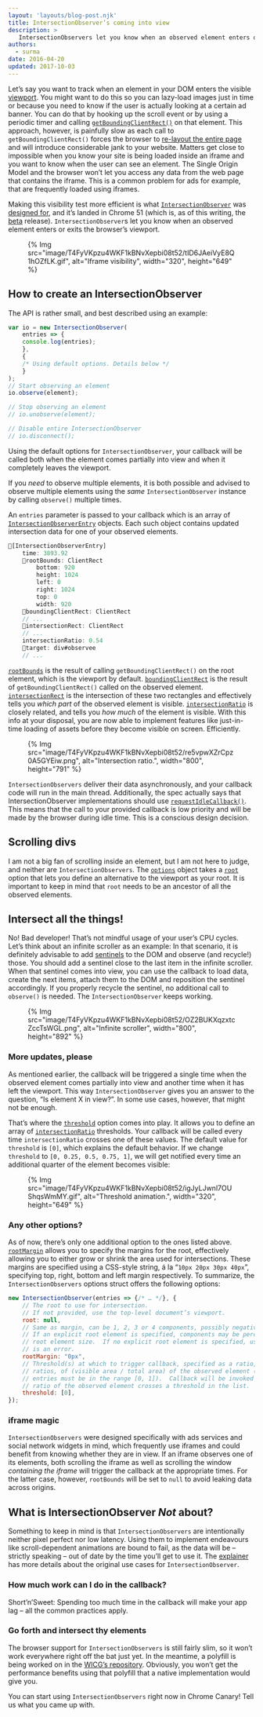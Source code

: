 ```yaml
---
layout: 'layouts/blog-post.njk'
title: IntersectionObserver’s coming into view
description: >
   IntersectionObservers let you know when an observed element enters or exits the browser’s viewport.
authors:
  - surma
date: 2016-04-20 
updated: 2017-10-03
---
```



Let’s say you want to track when an element in your DOM enters the visible
[viewport](https://en.wikipedia.org/wiki/Viewport). You might want to do this so
you can lazy-load images just in time or because you need to know if the user is
actually looking at a certain ad banner. You can do that by hooking up the
scroll event or by using a periodic timer and calling
[`getBoundingClientRect()`](https://developer.mozilla.org/docs/Web/API/Element/getBoundingClientRect)
on that element. This approach, however, is painfully slow as each call to
`getBoundingClientRect()` forces the browser to
[re-layout the entire page](https://gist.github.com/paulirish/5d52fb081b3570c81e3a)
and will introduce considerable jank to your website. Matters get close to
impossible when you know your site is being loaded inside an iframe and you
want to know when the user can see an element. The Single Origin Model and
the browser won’t let you access any data from the web page that contains the
iframe. This is a common problem for ads for example, that are frequently
loaded using iframes.

Making this visibility test more efficient is what
[`IntersectionObserver`](https://w3c.github.io/IntersectionObserver) was
[designed for](https://github.com/WICG/IntersectionObserver/blob/gh-pages/explainer.md),
and it’s landed in Chrome 51 (which is, as of this writing, the
[beta](https://www.google.com/chrome/browser/beta.html) release).
`IntersectionObserver`s let you know when an observed element enters or
exits the browser’s viewport.

<figure>
{% Img src="image/T4FyVKpzu4WKF1kBNvXepbi08t52/tID6JAeiVyE8Q1hOZfLK.gif", alt="Iframe visibility", width="320", height="649" %}
</figure>

## How to create an IntersectionObserver

The API is rather small, and best described using an example:

```js
var io = new IntersectionObserver(
    entries => {
    console.log(entries);
    },
    {
    /* Using default options. Details below */
    }
);
// Start observing an element
io.observe(element);

// Stop observing an element
// io.unobserve(element);

// Disable entire IntersectionObserver
// io.disconnect();
```


Using the default options for `IntersectionObserver`, your callback will be
called both when the element comes partially into view and when it completely
leaves the viewport.

If you *need* to observe multiple elements, it is both possible and advised
to observe multiple elements using the *same* `IntersectionObserver` instance
by calling `observe()` multiple times.


An `entries` parameter is passed to your callback which is an array of
[`IntersectionObserverEntry`](https://w3c.github.io/IntersectionObserver#intersection-observer-entry)
objects. Each such object contains updated intersection data for one of your
observed elements.

```js
🔽[IntersectionObserverEntry]
    time: 3893.92
    🔽rootBounds: ClientRect
        bottom: 920
        height: 1024
        left: 0
        right: 1024
        top: 0
        width: 920
    🔽boundingClientRect: ClientRect
    // ...
    🔽intersectionRect: ClientRect
    // ...
    intersectionRatio: 0.54
    🔽target: div#observee
    // ...
```


[`rootBounds`](https://w3c.github.io/IntersectionObserver#dom-intersectionobserverentry-rootbounds)
is the result of calling `getBoundingClientRect()` on the root element, which
is the viewport by default.
[`boundingClientRect`](https://w3c.github.io/IntersectionObserver#dom-intersectionobserverentry-boundingclientrect)
is the result of `getBoundingClientRect()` called on the observed element.
[`intersectionRect`](https://w3c.github.io/IntersectionObserver#dom-intersectionobserverentry-intersectionrect)
is the intersection of these two rectangles and effectively tells you
*which part* of the observed element is visible.
[`intersectionRatio`](https://w3c.github.io/IntersectionObserver#dom-intersectionobserverentry-intersectionratio)
is closely related, and tells you *how much* of the element is visible. With
this info at your disposal, you are now able to implement features like
just-in-time loading of assets before they become visible on screen.
Efficiently.

<figure>
{% Img src="image/T4FyVKpzu4WKF1kBNvXepbi08t52/re5vpwXZrCpz0A5GYEiw.png", alt="Intersection ratio.", width="800", height="791" %}
</figure>

`IntersectionObservers` deliver their data asynchronously, and your callback
code will run in the main thread. Additionally, the spec actually says that
IntersectionObserver implementations should use
[`requestIdleCallback()`](https://w3c.github.io/IntersectionObserver#queue-intersection-observer-task).
This means that the call to your provided callback is low priority and will
be made by the browser during idle time. This is a conscious design decision.

## Scrolling divs

I am not a big fan of scrolling inside an element, but I am not here to judge,
and neither are `IntersectionObservers`. The
[`options`](https://w3c.github.io/IntersectionObserver#dictdef-intersectionobserverinit)
object takes a [`root`](https://w3c.github.io/IntersectionObserver#dom-intersectionobserverinit-root)
option that lets you define an alternative to the viewport as your root. It is
important to keep in mind that `root` needs to be an ancestor of all the
observed elements.

## Intersect all the things!

No! Bad developer! That’s not mindful usage of your user’s CPU cycles. Let’s
think about an infinite scroller as an example: In that scenario, it is
definitely advisable to add [sentinels](https://en.wikipedia.org/wiki/Sentinel_value)
to the DOM and observe (and recycle!) those. You should add a sentinel close
to the last item in the infinite scroller. When that sentinel comes into view,
you can use the callback to load data, create the next items, attach them to
the DOM and reposition the sentinel accordingly. If you properly recycle the
sentinel, no additional call to `observe()` is needed. The
`IntersectionObserver` keeps working.


<figure>
{% Img src="image/T4FyVKpzu4WKF1kBNvXepbi08t52/OZ2BUKXqzxtcZccTsWGL.png", alt="Infinite scroller", width="800", height="892" %}
</figure>

### More updates, please

As mentioned earlier, the callback will be triggered a single time when the
observed element comes partially into view and another time when it has left
the viewport. This way `IntersectionObserver` gives you an answer to the
question, “Is element X in view?”. In some use cases, however, that might
not be enough.

That’s where the [`threshold`](https://w3c.github.io/IntersectionObserver#dom-intersectionobserverinit-threshold)
option comes into play. It allows you to define an array of
[`intersectionRatio`](https://w3c.github.io/IntersectionObserver#dom-intersectionobserverentry-intersectionratio)
thresholds. Your callback will be called every time `intersectionRatio`
crosses one of these values. The default value for `threshold` is `[0]`,
which explains the default behavior. If we change `threshold` to
`[0, 0.25, 0.5, 0.75, 1]`, we will get notified every time an additional
quarter of the element becomes visible:

<figure>
{% Img src="image/T4FyVKpzu4WKF1kBNvXepbi08t52/igJyLJwnl7OUShqsWmMY.gif", alt="Threshold animation.", width="320", height="649" %}
</figure>

### Any other options?

As of now, there’s only one additional option to the ones listed above.
[`rootMargin`](https://w3c.github.io/IntersectionObserver#dom-intersectionobserverinit-rootmargin)
allows you to specify the margins for the root, effectively allowing you to
either grow or shrink the area used for intersections. These margins are
specified using a CSS-style string, á la “`10px 20px 30px 40px`”, specifying
top, right, bottom and left margin respectively. To summarize, the
`IntersectionObservers` options struct offers the following options:


```js
new IntersectionObserver(entries => {/* … */}, {
    // The root to use for intersection.
    // If not provided, use the top-level document’s viewport.
    root: null,
    // Same as margin, can be 1, 2, 3 or 4 components, possibly negative lengths.
    // If an explicit root element is specified, components may be percentages of the
    // root element size.  If no explicit root element is specified, using a percentage
    // is an error.
    rootMargin: "0px",
    // Threshold(s) at which to trigger callback, specified as a ratio, or list of
    // ratios, of (visible area / total area) of the observed element (hence all
    // entries must be in the range [0, 1]).  Callback will be invoked when the visible
    // ratio of the observed element crosses a threshold in the list.
    threshold: [0],
});
```

### iframe magic

`IntersectionObservers` were designed specifically with ads services and
social network widgets in mind, which frequently use iframes and could
benefit from knowing whether they are in view. If an iframe observes one of
its elements, both scrolling the iframe as well as scrolling the window
*containing the iframe* will trigger the callback at the appropriate times.
For the latter case, however, `rootBounds` will be set to `null` to avoid
leaking data across origins.

## What is IntersectionObserver *Not* about?

Something to keep in mind is that `IntersectionObservers` are intentionally
neither pixel perfect nor low latency. Using them to implement endeavours
like scroll-dependent animations are bound to fail, as the data will be
– strictly speaking – out of date by the time you’ll get to use it.
The [explainer](https://github.com/WICG/IntersectionObserver/blob/gh-pages/explainer.md)
has more details about the original use cases for `IntersectionObserver`.

### How much work can I do in the callback?

Short’n’Sweet: Spending too much time in the callback will make your app lag –
all the common practices apply.

### Go forth and intersect thy elements

The browser support for `IntersectionObservers` is still fairly slim, so it
won’t work everywhere right off the bat just yet. In the meantime, a polyfill
is being worked on in the [WICG’s repository](https://github.com/WICG/IntersectionObserver).
Obviously, you won’t get the performance benefits using that polyfill that a
native implementation would give you.

You can start using `IntersectionObservers` right now in Chrome Canary! Tell
us what you came up with.


